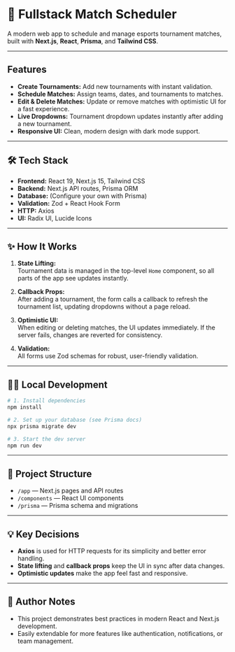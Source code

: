 # 🚀 Fullstack Match Scheduler

A modern web app to schedule and manage esports tournament matches, built with **Next.js**, **React**, **Prisma**, and **Tailwind CSS**.

---

## Features

- **Create Tournaments:** Add new tournaments with instant validation.
- **Schedule Matches:** Assign teams, dates, and tournaments to matches.
- **Edit & Delete Matches:** Update or remove matches with optimistic UI for a fast experience.
- **Live Dropdowns:** Tournament dropdown updates instantly after adding a new tournament.
- **Responsive UI:** Clean, modern design with dark mode support.

---

## 🛠️ Tech Stack

- **Frontend:** React 19, Next.js 15, Tailwind CSS
- **Backend:** Next.js API routes, Prisma ORM
- **Database:** (Configure your own with Prisma)
- **Validation:** Zod + React Hook Form
- **HTTP:** Axios
- **UI:** Radix UI, Lucide Icons

---

## ✨ How It Works

1. **State Lifting:**  
   Tournament data is managed in the top-level `Home` component, so all parts of the app see updates instantly.

2. **Callback Props:**  
   After adding a tournament, the form calls a callback to refresh the tournament list, updating dropdowns without a page reload.

3. **Optimistic UI:**  
   When editing or deleting matches, the UI updates immediately. If the server fails, changes are reverted for consistency.

4. **Validation:**  
   All forms use Zod schemas for robust, user-friendly validation.

---

## 🧑‍💻 Local Development

```bash
# 1. Install dependencies
npm install

# 2. Set up your database (see Prisma docs)
npx prisma migrate dev

# 3. Start the dev server
npm run dev
```

---

## 📁 Project Structure

- `/app` — Next.js pages and API routes
- `/components` — React UI components
- `/prisma` — Prisma schema and migrations

---

## 💡 Key Decisions

- **Axios** is used for HTTP requests for its simplicity and better error handling.
- **State lifting** and **callback props** keep the UI in sync after data changes.
- **Optimistic updates** make the app feel fast and responsive.

---

## 📝 Author Notes

- This project demonstrates best practices in modern React and Next.js development.
- Easily extendable for more features like authentication, notifications, or team management.
